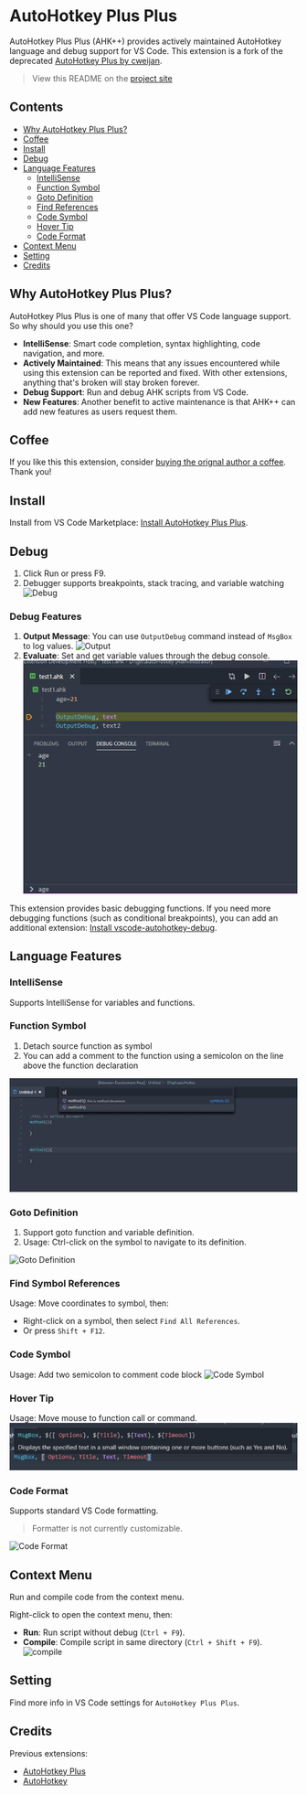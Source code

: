 # AutoHotkey Plus Plus

AutoHotkey Plus Plus (AHK++) provides actively maintained AutoHotkey language and debug support for VS Code. This extension is a fork of the deprecated [AutoHotkey Plus by cweijan](https://github.com/cweijan/vscode-autohotkey#readme).

> View this README on the [project site](https://github.com/mark-wiemer/vscode-autohotkey-plus-plus#readme)

## Contents

-   [Why AutoHotkey Plus Plus?](#why-autohotkey-plus-plus)
-   [Coffee](#coffee)
-   [Install](#install)
-   [Debug](#debug)
-   [Language Features](#language-features)
    -   [IntelliSense](#intellisense)
    -   [Function Symbol](#function-symbol)
    -   [Goto Definition](#goto-definition)
    -   [Find References](#find-references)
    -   [Code Symbol](#code-symbol)
    -   [Hover Tip](#hover-tip)
    -   [Code Format](#code-format)
-   [Context Menu](#context-menu)
-   [Setting](#setting)
-   [Credits](#credits)

## Why AutoHotkey Plus Plus?

AutoHotkey Plus Plus is one of many that offer VS Code language support. So why should you use this one?

-   **IntelliSense**: Smart code completion, syntax highlighting, code navigation, and more.
-   **Actively Maintained**: This means that any issues encountered while using this extension can be reported and fixed. With other extensions, anything that's broken will stay broken forever.
-   **Debug Support**: Run and debug AHK scripts from VS Code.
-   **New Features**: Another benefit to active maintenance is that AHK++ can add new features as users request them.

## Coffee

If you like this this extension, consider [buying the orignal author a coffee](https://www.buymeacoffee.com/cweijan). Thank you!

## Install

Install from VS Code Marketplace: [Install AutoHotkey Plus Plus](https://marketplace.visualstudio.com/items?itemName=mark-wiemer.vscode-autohotkey-plus-plus).

## Debug

1. Click Run or press F9.
2. Debugger supports breakpoints, stack tracing, and variable watching
   ![Debug](image/debug.gif)

### Debug Features

1. **Output Message**: You can use `OutputDebug` command instead of `MsgBox` to log values.
   ![Output](image/output.jpg)
2. **Evaluate**: Set and get variable values through the debug console.
   ![Evaluate](image/evalute.jpg)

This extension provides basic debugging functions. If you need more debugging functions (such as conditional breakpoints), you can add an additional extension: [Install vscode-autohotkey-debug](https://marketplace.visualstudio.com/items?itemName=zero-plusplus.vscode-autohotkey-debug).

## Language Features

### IntelliSense

Supports IntelliSense for variables and functions.

### Function Symbol

1. Detach source function as symbol
2. You can add a comment to the function using a semicolon on the line above the function declaration

![Function Symbol](image/functionSymbol.jpg)

### Goto Definition

1. Support goto function and variable definition.
2. Usage: Ctrl-click on the symbol to navigate to its definition.

![Goto Definition](image/gotoDefinition.jpg)

### Find Symbol References

Usage: Move coordinates to symbol, then:

-   Right-click on a symbol, then select `Find All References`.
-   Or press `Shift + F12`.

### Code Symbol

Usage: Add two semicolon to comment code block
![Code Symbol](image/codeSymbol.jpg)

### Hover Tip

Usage: Move mouse to function call or command.
![Hover](image/hover.png)

### Code Format

Supports standard VS Code formatting.

> Formatter is not currently customizable.

![Code Format](image/codeFormat.jpg)

## Context Menu

Run and compile code from the context menu.

Right-click to open the context menu, then:

-   **Run**: Run script without debug (`Ctrl + F9`).
-   **Compile**: Compile script in same directory (`Ctrl + Shift + F9`).
    ![compile](image/compile.jpg)

## Setting

Find more info in VS Code settings for `AutoHotkey Plus Plus`.

## Credits

Previous extensions:

-   [AutoHotkey Plus](https://github.com/cweijan/vscode-autohotkey)
-   [AutoHotkey](https://github.com/stef-levesque/vscode-autohotkey)
